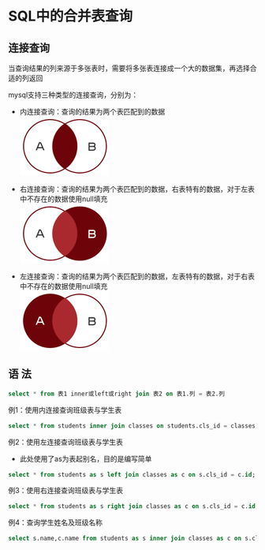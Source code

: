 SQL中的合并表查询  
=====

## 连接查询  
当查询结果的列来源于多张表时，需要将多张表连接成一个大的数据集，再选择合适的列返回  

mysql支持三种类型的连接查询，分别为：  

  * 内连接查询：查询的结果为两个表匹配到的数据  
![1](https://github.com/KissMyLady/MySQL/blob/master/Img/join_on1.png)  

  * 右连接查询：查询的结果为两个表匹配到的数据，右表特有的数据，对于左表中不存在的数据使用null填充  
![2](https://github.com/KissMyLady/MySQL/blob/master/Img/join_on2.png) 

  * 左连接查询：查询的结果为两个表匹配到的数据，左表特有的数据，对于右表中不存在的数据使用null填充  
![3](https://github.com/KissMyLady/MySQL/blob/master/Img/join_on32.png) 
  

## 语 法  
```SQL
select * from 表1 inner或left或right join 表2 on 表1.列 = 表2.列
```
例1：使用内连接查询班级表与学生表
```SQL
select * from students inner join classes on students.cls_id = classes.id;
```
例2：使用左连接查询班级表与学生表
- 此处使用了as为表起别名，目的是编写简单
```SQL
select * from students as s left join classes as c on s.cls_id = c.id;
```
例3：使用右连接查询班级表与学生表
```SQL
select * from students as s right join classes as c on s.cls_id = c.id;
```
例4：查询学生姓名及班级名称
```SQL
select s.name,c.name from students as s inner join classes as c on s.cls_id = c.id;
```
